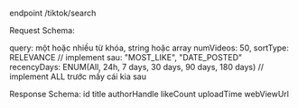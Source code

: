 endpoint /tiktok/search

Request Schema:

query: một hoặc nhiều từ khóa, string hoặc array
numVideos: 50,
sortType: RELEVANCE // implement sau: "MOST_LIKE", "DATE_POSTED"
recencyDays: ENUM(All, 24h, 7 days, 30 days, 90 days, 180 days) // implement ALL trước mấy cái kia sau

Response Schema:
id
title
authorHandle
likeCount
uploadTime
webViewUrl
